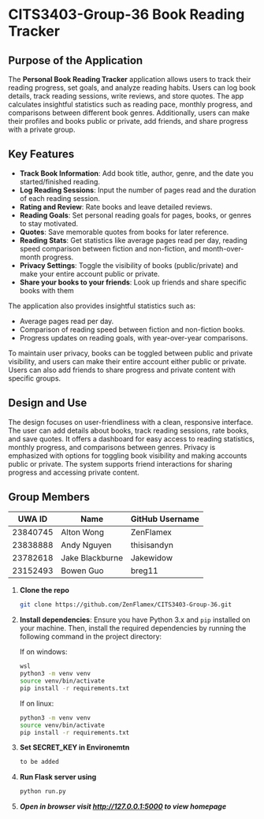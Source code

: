 # CITS3403-Group-36 Book Reading Tracker

## Purpose of the Application

The **Personal Book Reading Tracker** application allows users to track their reading progress, set goals, and analyze reading habits. Users can log book details, track reading sessions, write reviews, and store quotes. The app calculates insightful statistics such as reading pace, monthly progress, and comparisons between different book genres. Additionally, users can make their profiles and books public or private, add friends, and share progress with a private group.

## Key Features

- **Track Book Information**: Add book title, author, genre, and the date you started/finished reading.
- **Log Reading Sessions**: Input the number of pages read and the duration of each reading session.
- **Rating and Review**: Rate books and leave detailed reviews.
- **Reading Goals**: Set personal reading goals for pages, books, or genres to stay motivated.
- **Quotes**: Save memorable quotes from books for later reference.
- **Reading Stats**: Get statistics like average pages read per day, reading speed comparison between fiction and non-fiction, and month-over-month progress.
- **Privacy Settings**: Toggle the visibility of books (public/private) and make your entire account public or private.
- **Share your books to your friends**: Look up friends and share specific books with them

The application also provides insightful statistics such as:

- Average pages read per day.
- Comparison of reading speed between fiction and non-fiction books.
- Progress updates on reading goals, with year-over-year comparisons.

To maintain user privacy, books can be toggled between public and private visibility, and users can make their entire account either public or private. Users can also add friends to share progress and private content with specific groups.

## Design and Use

The design focuses on user-friendliness with a clean, responsive interface. The user can add details about books, track reading sessions, rate books, and save quotes. It offers a dashboard for easy access to reading statistics, monthly progress, and comparisons between genres. Privacy is emphasized with options for toggling book visibility and making accounts public or private. The system supports friend interactions for sharing progress and accessing private content.

## Group Members

| **UWA ID** | **Name**        | **GitHub Username** |
| ---------- | --------------- | ------------------- |
| 23840745   | Alton Wong      | ZenFlamex           |
| 23838888   | Andy Nguyen     | thisisandyn         |
| 23782618   | Jake Blackburne | Jakewidow           |
| 23152493   | Bowen Guo       | breg11              |

1. **Clone the repo**

   ```bash
   git clone https://github.com/ZenFlamex/CITS3403-Group-36.git
   ```

2. **Install dependencies**:
   Ensure you have Python 3.x and `pip` installed on your machine. Then, install the required dependencies by running the following command in the project directory:

   If on windows:

   ```bash
   wsl
   python3 -m venv venv
   source venv/bin/activate
   pip install -r requirements.txt
   ```

   If on linux:

   ```bash
   python3 -m venv venv
   source venv/bin/activate
   pip install -r requirements.txt
   ```

3. **Set SECRET_KEY in Environemtn**

   ```bash
   to be added
   ```

4. **Run Flask server using**

   ```bash
   python run.py
   ```

5. **_Open in browser visit http://127.0.0.1:5000 to view homepage_**

